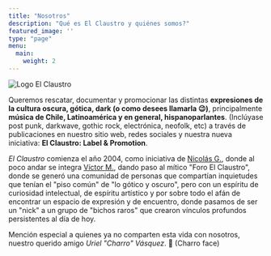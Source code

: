 ```yaml
---
title: "Nosotros"
description: "Qué es El Claustro y quiénes somos?"
featured_image: ''
type: "page"
menu:
  main:
    weight: 2
---
```

![Logo El Claustro](https://github.com/sredevopsdev/elclaustro/raw/main/content/wp-content/uploads/2020/08/cropped-banner-light-333x111.png)

Queremos rescatar, documentar y promocionar las distintas **expresiones de la cultura oscura, gótica, dark (o como desees llamarla 😉)**, principalmente **música de Chile, Latinoamérica y en general, hispanoparlantes**. (Inclúyase post punk, darkwave, gothic rock, electrónica, neofolk, etc) a través de publicaciones en nuestro sitio web, redes sociales y nuestra nueva iniciativa: **El Claustro: Label & Promotion**.

_El Claustro_ comienza el año 2004, como iniciativa de [Nicolás G.](https://github.com/ngeorger), donde al poco andar se integra [Víctor M.](#), dando paso al mítico "Foro El Claustro", donde se generó una comunidad de personas que compartían inquietudes que tenían el "piso común" de "lo gótico y oscuro", pero con un espíritu de curiosidad intelectual, de espíritu artístico y por sobre todo el afán de encontrar un espacio de expresión y de encuentro, donde pasamos de ser un "nick" a un grupo de "bichos raros" que crearon vínculos profundos persistentes al día de hoy.

Mención especial a quienes ya no comparten esta vida con nosotros, nuestro querido amigo _Uriel "Charro" Vásquez_. 🤨 (Charro face)
